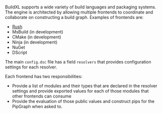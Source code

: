 BuildXL supports a wide variety of build languages and packaging systems. The engine is architected by allowing multiple frontends to coordinate and collaborate on constructing a build graph. Examples of frontends are:

* [Rush](Frontends/rush-onboarding.md)
* MsBuild (in development)
* CMake (in development)
* Ninja (in development)
* NuGet
* DScript

The main `config.dsc` file has a field `resolvers` that provides configuration settings for each resolver.

Each frontend has two responsibilities:

* Provide a list of modules and their types that are declared in the resolver settings and provide exported values for each of those modules that other frontends can consume
* Provide the evaluation of those public values and construct pips for the PipGraph when asked to.
